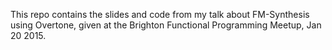 This repo contains the slides and code from my talk about FM-Synthesis using Overtone, given at the Brighton Functional Programming Meetup, Jan 20 2015.

